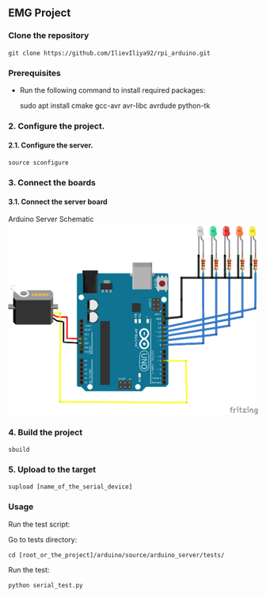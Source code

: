 ## EMG Project

### Clone the repository

    git clone https://github.com/IlievIliya92/rpi_arduino.git

### Prerequisites

* Run the following command to install required packages:

    sudo apt install cmake gcc-avr avr-libc avrdude python-tk

### 2. Configure the project.

#### 2.1. Configure the server.
    source sconfigure

### 3. Connect the boards

#### 3.1. Connect the server board

Arduino Server Schematic
![alt text](https://github.com/IlievIliya92/rpi_arduino/blob/master/arduino/source/arduino_server/schematic/arudino_servo_douts.png
 "Arduino Server Schemtaic")

### 4. Build the project
    sbuild

### 5. Upload to the target
    supload [name_of_the_serial_device]

### Usage
Run the test script:

Go to tests directory:

    cd [root_or_the_project]/arduino/source/arduino_server/tests/

Run the test:

    python serial_test.py
